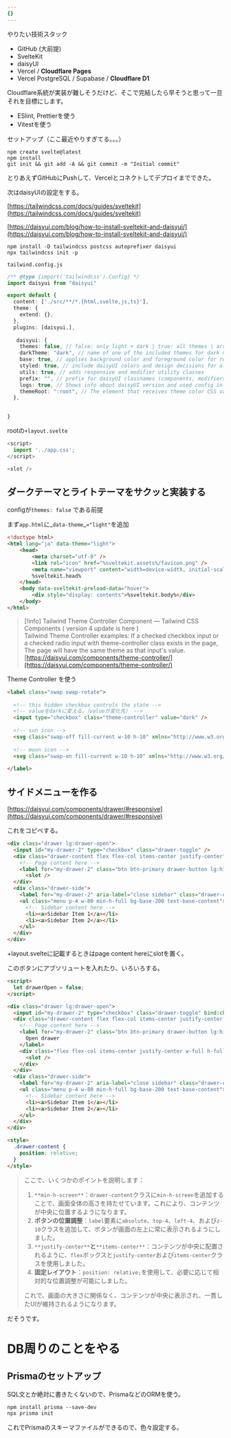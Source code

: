 ```yaml
---
{}
---
```

  

やりたい技術スタック

- GitHub (大前提)
- SvelteKit
- daisyUI
- Vercel / **Cloudflare Pages**
- Vercel PostgreSQL / Supabase / **Cloudflare D1**

Cloudflare系統が実装が難しそうだけど、そこで完結したら早そうと思って一旦それを目標にします。

  

- ESlint, Prettierを使う
- Vitestを使う

  

  

  

セットアップ（ここ最近やりすぎてる。。。）

```Shell
npm create svelte@latest
npm install
git init && git add -A && git commit -m "Initial commit"
```

とりあえずGitHubにPushして、Vercelとコネクトしてデプロイまでできた。

  

次はdaisyUIの設定をする。

[https://tailwindcss.com/docs/guides/sveltekit](https://tailwindcss.com/docs/guides/sveltekit)

[https://daisyui.com/blog/how-to-install-sveltekit-and-daisyui/](https://daisyui.com/blog/how-to-install-sveltekit-and-daisyui/)

  

  

```Shell
npm install -D tailwindcss postcss autoprefixer daisyui
npx tailwindcss init -p
```

  

`tailwind.config.js`

```TypeScript
/** @type {import('tailwindcss').Config} */
import daisyui from "daisyui"

export default {
  content: ['./src/**/*.{html,svelte,js,ts}'],
  theme: {
    extend: {},
  },
  plugins: [daisyui,],
  
   daisyui: {
    themes: false, // false: only light + dark | true: all themes | array: specific themes like this ["light", "dark", "cupcake"]
    darkTheme: "dark", // name of one of the included themes for dark mode
    base: true, // applies background color and foreground color for root element by default
    styled: true, // include daisyUI colors and design decisions for all components
    utils: true, // adds responsive and modifier utility classes
    prefix: "", // prefix for daisyUI classnames (components, modifiers and responsive class names. Not colors)
    logs: true, // Shows info about daisyUI version and used config in the console when building your CSS
    themeRoot: ":root", // The element that receives theme color CSS variables
  },

  
}
```

  

rootの`+layout.svelte`

```TypeScript
<script>
  import '../app.css';
</script>

<slot />
```

  

  

  

## ダークテーマとライトテーマをサクッと実装する

configが`themes: false` である前提

まず`app.html`に_`data-theme`_`="light"`を追加

```HTML
<!doctype html>
<html lang="ja" data-theme="light">
	<head>
		<meta charset="utf-8" />
		<link rel="icon" href="%sveltekit.assets%/favicon.png" />
		<meta name="viewport" content="width=device-width, initial-scale=1" />
		%sveltekit.head%
	</head>
	<body data-sveltekit-preload-data="hover">
		<div style="display: contents">%sveltekit.body%</div>
	</body>
</html>
```

  

> [!info] Tailwind Theme Controller Component — Tailwind CSS Components ( version 4 update is here )  
> Tailwind Theme Controller examples: If a checked checkbox input or a checked radio input with theme-controller class exists in the page, The page will have the same theme as that input's value.  
> [https://daisyui.com/components/theme-controller/](https://daisyui.com/components/theme-controller/)  

  

Theme Controller を使う

```HTML
<label class="swap swap-rotate">
  
  <!-- this hidden checkbox controls the state -->
  <!-- valueをdarkに変える。（valueが変化先） -->
  <input type="checkbox" class="theme-controller" value="dark" />
  
  <!-- sun icon -->
  <svg class="swap-off fill-current w-10 h-10" xmlns="http://www.w3.org/2000/svg" viewBox="0 0 24 24"><path d="M5.64,17l-.71.71a1,1,0,0,0,0,1.41,1,1,0,0,0,1.41,0l.71-.71A1,1,0,0,0,5.64,17ZM5,12a1,1,0,0,0-1-1H3a1,1,0,0,0,0,2H4A1,1,0,0,0,5,12Zm7-7a1,1,0,0,0,1-1V3a1,1,0,0,0-2,0V4A1,1,0,0,0,12,5ZM5.64,7.05a1,1,0,0,0,.7.29,1,1,0,0,0,.71-.29,1,1,0,0,0,0-1.41l-.71-.71A1,1,0,0,0,4.93,6.34Zm12,.29a1,1,0,0,0,.7-.29l.71-.71a1,1,0,1,0-1.41-1.41L17,5.64a1,1,0,0,0,0,1.41A1,1,0,0,0,17.66,7.34ZM21,11H20a1,1,0,0,0,0,2h1a1,1,0,0,0,0-2Zm-9,8a1,1,0,0,0-1,1v1a1,1,0,0,0,2,0V20A1,1,0,0,0,12,19ZM18.36,17A1,1,0,0,0,17,18.36l.71.71a1,1,0,0,0,1.41,0,1,1,0,0,0,0-1.41ZM12,6.5A5.5,5.5,0,1,0,17.5,12,5.51,5.51,0,0,0,12,6.5Zm0,9A3.5,3.5,0,1,1,15.5,12,3.5,3.5,0,0,1,12,15.5Z"/></svg>
  
  <!-- moon icon -->
  <svg class="swap-on fill-current w-10 h-10" xmlns="http://www.w3.org/2000/svg" viewBox="0 0 24 24"><path d="M21.64,13a1,1,0,0,0-1.05-.14,8.05,8.05,0,0,1-3.37.73A8.15,8.15,0,0,1,9.08,5.49a8.59,8.59,0,0,1,.25-2A1,1,0,0,0,8,2.36,10.14,10.14,0,1,0,22,14.05,1,1,0,0,0,21.64,13Zm-9.5,6.69A8.14,8.14,0,0,1,7.08,5.22v.27A10.15,10.15,0,0,0,17.22,15.63a9.79,9.79,0,0,0,2.1-.22A8.11,8.11,0,0,1,12.14,19.73Z"/></svg>
  
</label>
```

  

  

## サイドメニューを作る

[https://daisyui.com/components/drawer/#responsive](https://daisyui.com/components/drawer/#responsive)

これをコピペする。

```HTML
<div class="drawer lg:drawer-open">
  <input id="my-drawer-2" type="checkbox" class="drawer-toggle" />
  <div class="drawer-content flex flex-col items-center justify-center">
    <!-- Page content here -->
    <label for="my-drawer-2" class="btn btn-primary drawer-button lg:hidden">Open drawer</label>
	  <slot />
  </div> 
  <div class="drawer-side">
    <label for="my-drawer-2" aria-label="close sidebar" class="drawer-overlay"></label> 
    <ul class="menu p-4 w-80 min-h-full bg-base-200 text-base-content">
      <!-- Sidebar content here -->
      <li><a>Sidebar Item 1</a></li>
      <li><a>Sidebar Item 2</a></li>
    </ul>
  </div>
</div>
```

+layout.svelteに記載するときはpage content hereにslotを置く。

  

このボタンにアブソリュートを入れたり、いろいろする。

  

```HTML
<script>
  let drawerOpen = false;
</script>

<div class="drawer lg:drawer-open">
  <input id="my-drawer-2" type="checkbox" class="drawer-toggle" bind:checked={drawerOpen} />
  <div class="drawer-content flex flex-col items-center justify-center min-h-screen">
    <!-- Page content here -->
    <label for="my-drawer-2" class="btn btn-primary drawer-button lg:hidden absolute top-4 left-4 z-10">
      Open drawer
    </label>
    <div class="flex flex-col items-center justify-center w-full h-full">
      <slot />
    </div>
  </div> 
  <div class="drawer-side">
    <label for="my-drawer-2" aria-label="close sidebar" class="drawer-overlay"></label> 
    <ul class="menu p-4 w-80 min-h-full bg-base-200 text-base-content">
      <!-- Sidebar content here -->
      <li><a>Sidebar Item 1</a></li>
      <li><a>Sidebar Item 2</a></li>
    </ul>
  </div>
</div>

<style>
  .drawer-content {
    position: relative;
  }
</style>
```

  

> ここで、いくつかのポイントを説明します：
> 
> 1. `**min-h-screen**`：`drawer-content`クラスに`min-h-screen`を追加することで、画面全体の高さを持たせています。これにより、コンテンツが中央に位置するようになります。
> 2. **ボタンの位置調整**：`label`要素に`absolute`、`top-4`、`left-4`、および`z-10`クラスを追加して、ボタンが画面の左上に常に表示されるようにしました。
> 3. `**justify-center**`**と**`**items-center**`：コンテンツが中央に配置されるように、`flex`ボックスと`justify-center`および`items-center`クラスを使用しました。
> 4. **固定レイアウト**：`position: relative;`を使用して、必要に応じて相対的な位置調整が可能にしました。
> 
> これで、画面の大きさに関係なく、コンテンツが中央に表示され、一貫したUIが維持されるようになります。

だそうです。

  

  

  

# DB周りのことをやる

## Prismaのセットアップ

SQL文とか絶対に書きたくないので、PrismaなどのORMを使う。

```HTML
npm install prisma --save-dev
npx prisma init
```

これでPrismaのスキーマファイルができるので、色々設定する。